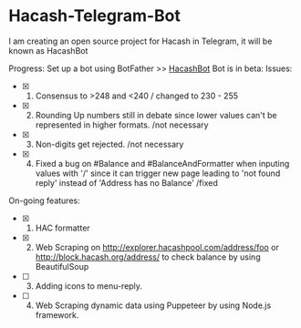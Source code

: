 # Hacash-Telegram-Bot

I am creating an open source project for Hacash in Telegram, it will be known as HacashBot

Progress:
Set up a bot using BotFather >> [HacashBot](t.me/HacashBot)
Bot is in beta:
Issues:
- [x] 1. Consensus to >248 and <240 / changed to 230 - 255
- [x] 2. Rounding Up numbers still in debate since lower values can't be represented in higher formats. /not necessary
- [x] 3. Non-digits get rejected. /not necessary
- [x] 4. Fixed a bug on #Balance and #BalanceAndFormatter when inputing values with '/' since it can trigger new page leading to 'not found reply' instead of 'Address has no     Balance' /fixed   

On-going features:
- [x] 1. HAC formatter
- [x] 2. Web Scraping on http://explorer.hacashpool.com/address/foo or http://block.hacash.org/address/ to check balance by using BeautifulSoup
- [ ] 3. Adding icons to menu-reply.
- [ ] 4. Web Scraping dynamic data using Puppeteer by using Node.js framework.


